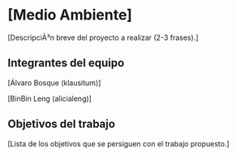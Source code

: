 # [Medio Ambiente]

[DescripciÃ³n breve del proyecto a realizar (2-3 frases).]

## Integrantes del equipo

[Álvaro Bosque (klausitum)]

[BinBin Leng (alicialeng)]

## Objetivos del trabajo

[Lista de los objetivos que se persiguen con el trabajo propuesto.]
